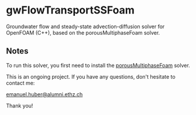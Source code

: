 # gwFlowTransportSSFoam
Groundwater flow and steady-state advection-diffusion solver for OpenFOAM (C++), based on the porousMultiphaseFoam solver.

## Notes
To run this solver, you first need to install the [porousMultiphaseFoam](https://github.com/phorgue/porousMultiphaseFoam) solver.

This is an ongoing project. If you have any questions, don't hesitate to contact me:

emanuel.huber@alumni.ethz.ch

Thank you!


